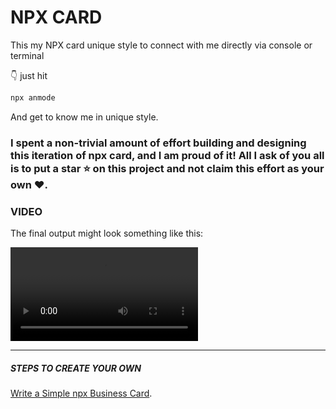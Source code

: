 # NPX CARD
This my NPX card unique style to connect with me directly via console or terminal

👇 just hit 
```bash
npx anmode
```
And get to know me in unique style.

### I spent a non-trivial amount of effort building and designing this iteration of npx card, and I am proud of it! All I ask of you all is to put a **star** ⭐ on this project and not claim this effort as your own ♥.

### VIDEO

The final output might look something like this:

![vedio](https://github.com/anmol098/npx_card/blob/master/demo_card.mov)


<hr/>

##### STEPS TO CREATE YOUR OWN
[Write a Simple npx Business Card](https://studioelsa.se/blog/open-source-oss-npx-business-card). 
